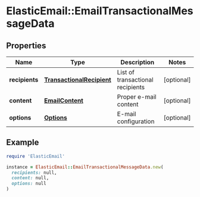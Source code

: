 # ElasticEmail::EmailTransactionalMessageData

## Properties

| Name | Type | Description | Notes |
| ---- | ---- | ----------- | ----- |
| **recipients** | [**TransactionalRecipient**](TransactionalRecipient.md) | List of transactional recipients | [optional] |
| **content** | [**EmailContent**](EmailContent.md) | Proper e-mail content | [optional] |
| **options** | [**Options**](Options.md) | E-mail configuration | [optional] |

## Example

```ruby
require 'ElasticEmail'

instance = ElasticEmail::EmailTransactionalMessageData.new(
  recipients: null,
  content: null,
  options: null
)
```

